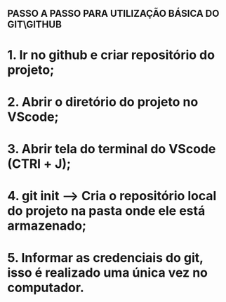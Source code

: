 ## PASSO A  PASSO PARA UTILIZAÇÃO BÁSICA DO GIT\GITHUB

# 1. Ir no github e criar repositório do projeto;
# 2. Abrir o diretório do projeto no VScode;
# 3. Abrir tela do terminal do VScode (CTRl + J);
# 4. git init --> Cria o repositório local do projeto na pasta onde ele está armazenado;
# 5. Informar as credenciais do git, isso é realizado uma única vez no computador.
<!-- 
    git config --global user.name "Seu Nome"
    git config --global user.email "artur" 
-->

